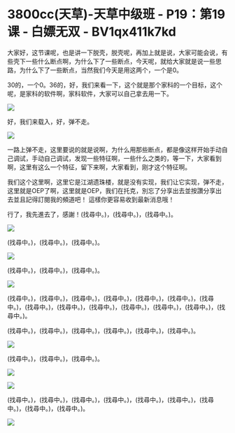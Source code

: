 # 3800cc(天草)-天草中级班 - P19：第19课 - 白嫖无双 - BV1qx411k7kd

大家好，这节课呢，也是讲一下脱壳，脱壳呢，再加上就是说，大家可能会说，有些壳下一些什么断点啊，为什么下了一些断点，今天呢，就给大家就是说一些思路，为什么下了一些断点，当然我们今天是用这两个，一个是0。

30的，一个0。36的，好，我们来看一下，这个就是那个家科的一个目标，这个呢，是家科的软件啊，家科软件，大家可以自己拿去用一下。



![](img/5432e0663a808d9a90174eb900b54fa5_1.png)

好，我们来载入，好，弹不走。

![](img/5432e0663a808d9a90174eb900b54fa5_3.png)

一路上弹不走，这里要说的就是说啊，为什么用那些断点，都是像这样开始手动自己调试，手动自己调试，发现一些特征啊，一些什么之类的，等一下，大家看到啊，这里有这么一个特征，留下来啊，大家看到，刚才这个特征啊。

我们这个这里啊，这里它是江湖遗珠楼，就是没有实现，我们让它实现，弹不走，这里就是OEP了啊，这里就是OEP，我们在托克，別忘了分享出去並按讚分享出去並且記得訂閱我的頻道吧！ 這樣你更容易收到最新消息哦！

 行了，我先進去了，感謝！(找尋中。)，(找尋中。)，(找尋中。)。

![](img/5432e0663a808d9a90174eb900b54fa5_5.png)

(找尋中。)，(找尋中。)，(找尋中。)。

![](img/5432e0663a808d9a90174eb900b54fa5_7.png)

(找尋中。)，(找尋中。)，(找尋中。)。

![](img/5432e0663a808d9a90174eb900b54fa5_9.png)

(找尋中。)，(找尋中。)，(找尋中。)，(找尋中。)，(找尋中。)，(找尋中。)，(找尋中。)，(找尋中。)，(找尋中。)，(找尋中。)，(找尋中。)，(找尋中。)，(找尋中。)，(找尋中。)。

(找尋中。)，(找尋中。)，(找尋中。)，(找尋中。)，(找尋中。)，(找尋中。)。

![](img/5432e0663a808d9a90174eb900b54fa5_11.png)

(找尋中。)，(找尋中。)，(找尋中。)。

![](img/5432e0663a808d9a90174eb900b54fa5_13.png)

![](img/5432e0663a808d9a90174eb900b54fa5_14.png)

(找尋中。)，(找尋中。)，(找尋中。)，(找尋中。)，(找尋中。)，(找尋中。)，(找尋中。)，(找尋中。)，(找尋中。)。



![](img/5432e0663a808d9a90174eb900b54fa5_16.png)